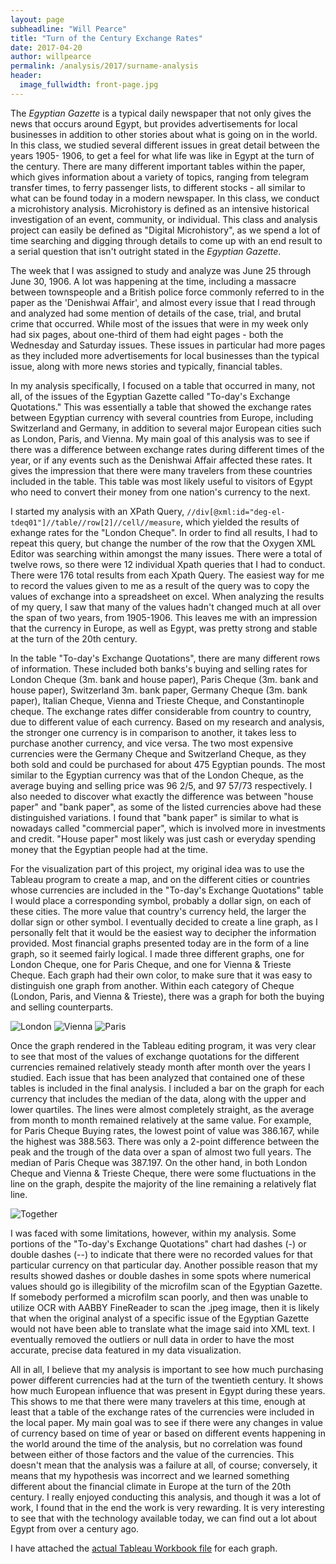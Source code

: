 ```yaml
---
layout: page
subheadline: "Will Pearce"
title: "Turn of the Century Exchange Rates"
date: 2017-04-20
author: willpearce
permalink: /analysis/2017/surname-analysis
header:
  image_fullwidth: front-page.jpg
---
```

The *Egyptian Gazette* is a typical daily newspaper that not only gives the news that occurs around Egypt, but provides advertisements for local businesses in addition to other stories about what is going on in the world. In this class, we studied several different issues in great detail between the years 1905- 1906, to get a feel for what life was like in Egypt at the turn of the century. There are many different important tables within the paper, which gives information about a variety of topics, ranging from telegram transfer times, to ferry passenger lists, to different stocks - all similar to what can be found today in a modern newspaper. In this class, we conduct a microhistory analysis. Microhistory is defined as an intensive historical investigation of an event, community, or individual. This class and analysis project can easily be defined as "Digital Microhistory", as we spend a lot of time searching and digging through details to come up with an end result to a serial question that isn't outright stated in the *Egyptian Gazette*.

The week that I was assigned to study and analyze was June 25 through June 30, 1906. A lot was happening at the time, including a massacre between townspeople and a British police force commonly referred to in the paper as the 'Denishwai Affair', and almost every issue that I read through and analyzed had some mention of details of the case, trial, and brutal crime that occurred. While most of the issues that were in my week only had six pages, about one-third of them had eight pages - both the Wednesday and Saturday issues. These issues in particular had more pages as they included more advertisements for local businesses than the typical issue, along with more news stories and typically, financial tables.

In my analysis specifically, I focused on a table that occurred in many, not all, of the issues of the Egyptian Gazette called "To-day's Exchange Quotations." This was essentially a table that showed the exchange rates between Egyptian currency with several countries from Europe, including Switzerland and Germany, in addition to several major European cities such as London, Paris, and Vienna. My main goal of this analysis was to see if there was a difference between exchange rates during different times of the year, or if any events such as the Denishwai Affair affected these rates. It gives the impression that there were many travelers from these countries included in the table. This table was most likely useful to visitors of Egypt who need to convert their money from one nation's currency to the next.

I started my analysis with an XPath Query, `//div[@xml:id="deg-el-tdeq01"]//table//row[2]//cell//measure`, which yielded the results of exhange rates for the "London Cheque". In order to find all results, I had to repeat this query, but change the number of the row that the Oxygen XML Editor was searching within amongst the many issues. There were a total of twelve rows, so there were 12 individual Xpath queries that I had to conduct. There were 176 total results from each Xpath Query. The easiest way for me to record the values given to me as a result of the query was to copy the values of exchange into a spreadsheet on excel. When analyzing the results of my query, I saw that many of the values hadn't changed much at all over the span of two years, from 1905-1906. This leaves me with an impression that the currency in Europe, as well as Egypt, was pretty strong and stable at the turn of the 20th century.

In the table "To-day's Exchange Quotations", there are many different rows of information. These included both banks's buying and selling rates for London Cheque (3m. bank and house paper), Paris Cheque (3m. bank and house paper), Switzerland 3m. bank paper, Germany Cheque (3m. bank paper), Italian Cheque, Vienna and Trieste Cheque, and Constantinople cheque. The exchange rates differ considerable from country to country, due to different value of each currency. Based on my research and analysis, the stronger one currency is in comparison to another, it takes less to purchase another currency, and vice versa. The two most expensive currencies were the Germany Cheque and Switzerland Cheque, as they both sold and could be purchased for about 475 Egyptian pounds. The most similar to the Egyptian currency was that of the London Cheque, as the average buying and selling price was 96 2/5, and 97 57/73 respectively. I also needed to discover what exactly the difference was between "house paper" and "bank paper", as some of the listed currencies above had these distinguished variations. I found that "bank paper" is similar to what is nowadays called "commercial paper", which is involved more in investments and credit. "House paper" most likely was just cash or everyday spending money that the Egyptian people had at the time.

For the visualization part of this project, my original idea was to use the Tableau program to create a map, and on the different cities or countries whose currencies are included in the "To-day's Exchange Quotations" table I would place a corresponding symbol, probably a dollar sign, on each of these cities. The more value that country's currency held, the larger the dollar sign or other symbol. I eventually decided to create a line graph, as I personally felt that it would be the easiest way to decipher the information provided. Most financial graphs presented today are in the form of a line graph, so it seemed fairly logical. I made three different graphs, one for London Cheque, one for Paris Cheque, and one for Vienna & Trieste Cheque. Each graph had their own color, to make sure that it was easy to distinguish one graph from another. Within each category of Cheque (London, Paris, and Vienna & Trieste), there was a graph for both the buying and selling counterparts.

![London](pearce1.png)
![Vienna](pearce2.png)
![Paris](pearce3.png)

Once the graph rendered in the Tableau editing program, it was very clear to see that most of the values of exchange quotations for the different currencies remained relatively steady month after month over the years I studied. Each issue that has been analyzed that contained one of these tables is included in the final analysis. I included a bar on the graph for each currency that includes the median of the data, along with the upper and lower quartiles. The lines were almost completely straight, as the average from month to month remained relatively at the same value. For example, for Paris Cheque Buying rates, the lowest point of value was 386.167, while the highest was 388.563. There was only a 2-point difference between the peak and the trough of the data over a span of almost two full years. The median of Paris Cheque was 387.197. On the other hand, in both London Cheque and Vienna & Trieste Cheque, there were some fluctuations in the line on the graph, despite the majority of the line remaining a relatively flat line.

![Together](pearce4.jpg)

I was faced with some limitations, however, within my analysis. Some portions of the "To-day's Exchange Quotations" chart had dashes (-) or double dashes (--) to indicate that there were no recorded values for that particular currency on that particular day. Another possible reason that my results showed dashes or double dashes in some spots where numerical values should go is illegibility of the microfilm scan of the Egyptian Gazette. If somebody performed a microfilm scan poorly, and then was unable to utilize OCR with AABBY FineReader to scan the .jpeg image, then it is likely that when the original analyst of a specific issue of the Egyptian Gazette would not have been able to translate what the image said into XML text. I eventually removed the outliers or null data in order to have the most accurate, precise data featured in my data visualization.

All in all, I believe that my analysis is important to see how much purchasing power different currencies had at the turn of the twentieth century. It shows how much European influence that was present in Egypt during these years. This shows to me that there were many travelers at this time, enough at least that a table of the exchange rates of the currencies were included in the local paper. My main goal was to see if there were any changes in value of currency based on time of year or based on different events happening in the world around the time of the analysis, but no correlation was found between either of those factors and the value of the currencies. This doesn't mean that the analysis was a failure at all, of course; conversely, it means that my hypothesis was incorrect and we learned something different about the financial climate in Europe at the turn of the 20th century. I really enjoyed conducting this analysis, and though it was a lot of work, I found that in the end the work is very rewarding. It is very interesting to see that with the technology available today, we can find out a lot about Egypt from over a century ago.

I have attached the [actual Tableau Workbook file](pearce-London-Cheque.twb) for each graph.
